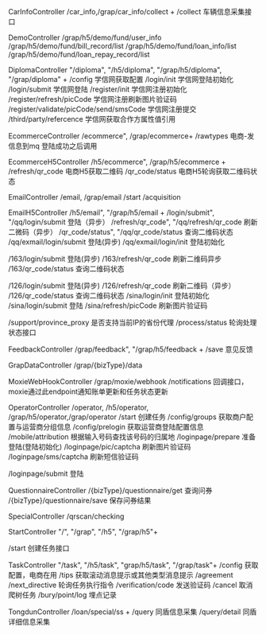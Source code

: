 CarInfoController
/car_info,/grap/car_info/collect + 
/collect  车辆信息采集接口

DemoController
/grap/h5/demo/fund/user_info
/grap/h5/demo/fund/bill_record/list
/grap/h5/demo/fund/loan_info/list
/grap/h5/demo/fund/loan_repay_record/list

DiplomaController
"/diploma", "/h5/diploma", "/grap/h5/diploma", "/grap/diploma" +
/config 学信网获取配置
/login/init 学信网登陆初始化
/login/submit 学信网登陆
/register/init 学信网注册初始化
/register/refresh/picCode 学信网注册刷新图片验证码
/register/validate/picCode/send/smsCode 学信网注册提交
/third/party/refercence 学信网获取合作方属性值引用

EcommerceController
/ecommerce", /grap/ecommerce+
/rawtypes    电商-发信息到mq 登陆成功之后调用

EcommerceH5Controller
/h5/ecommerce", /grap/h5/ecommerce +
/refresh/qr_code 电商H5获取二维码
/qr_code/status  电商H5轮询获取二维码状态


EmailController
/email, /grap/email
/start
/acquisition

EmailH5Controller
/h5/email", "/grap/h5/email +
/login/submit", "/qq/login/submit  登陆（异步）
/refresh/qr_code", "/qq/refresh/qr_code 刷新二微码（异步）
/qr_code/status", "/qq/qr_code/status  查询二维码状态
/qq/exmail/login/submit    登陆(异步)
/qq/exmail/login/init   登陆初始化

/163/login/submit   登陆(异步)
/163/refresh/qr_code  刷新二维码异步
/163/qr_code/status  查询二维码状态

/126/login/submit  登陆(异步)
/126/refresh/qr_code 刷新二维码（异步）
/126/qr_code/status  查询二维码状态
/sina/login/init 登陆初始化
/sina/login/submit 登陆
/sina/refresh/picCode 刷新图片验证码

/support/province_proxy  是否支持当前IP的省份代理
/process/status       轮询处理状态接口


FeedbackController
/grap/feedback", "/grap/h5/feedback +
/save  意见反馈

GrapDataController
/grap/{bizType}/data


MoxieWebHookController
/grap/moxie/webhook
/notifications 回调接口， moxie通过此endpoint通知账单更新和任务状态更新





OperatorController
/operator, /h5/operator, /grap/h5/operator,/grap/operator
/start 创建任务
/config/groups  获取商户配置与运营商分组信息
/config/prelogin 获取运营商登陆配置信息
/mobile/attribution   根据输入号码查找该号码的归属地
/loginpage/prepare   准备登陆(登陆初始化)
/loginpage/pic/captcha  刷新图片验证码
/loginpage/sms/captcha 刷新短信验证码

/loginpage/submit  登陆

QuestionnaireController
/{bizType}/questionnaire/get   查询问券
/{bizType}/questionnaire/save   保存问券结果


SpecialController
/qrscan/checking

StartController
"/", "/grap", "/h5", "/grap/h5"+

/start   创建任务接口

TaskController
"/task", "/h5/task", "grap/h5/task", "/grap/task"+
/config  获取配置，电商在用
/tips   获取滚动消息提示或其他类型消息提示
/agreement
/next_directive  轮询任务执行指令
/verification/code  发送验证码
/cancel    取消爬树任务
/bury/point/log   埋点记录

TongdunController
/loan/special/ss  +
/query 同盾信息采集
/query/detail 同盾详细信息采集








